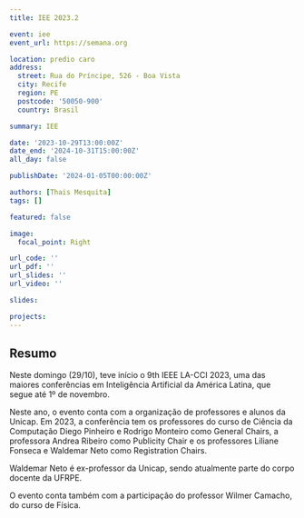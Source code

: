```yaml
---
title: IEE 2023.2

event: iee
event_url: https://semana.org

location: predio caro
address:
  street: Rua do Príncipe, 526 - Boa Vista 
  city: Recife
  region: PE
  postcode: '50050-900'
  country: Brasil

summary: IEE

date: '2023-10-29T13:00:00Z'
date_end: '2024-10-31T15:00:00Z'
all_day: false

publishDate: '2024-01-05T00:00:00Z'

authors: [Thais Mesquita]
tags: []

featured: false

image:
  focal_point: Right

url_code: ''
url_pdf: ''
url_slides: ''
url_video: ''

slides:

projects:
---
```


## Resumo

Neste domingo (29/10), teve início o 9th IEEE LA-CCI 2023, uma das maiores conferências em Inteligência Artificial da América Latina, que segue até 1º de novembro.

Neste ano, o evento conta com a organização de professores e alunos da Unicap. Em 2023, a conferência tem os professores do curso de Ciência da Computação Diego Pinheiro e Rodrigo Monteiro como General Chairs, a professora Andrea Ribeiro como Publicity Chair e os professores Liliane Fonseca e Waldemar Neto como Registration Chairs.

Waldemar Neto é ex-professor da Unicap, sendo atualmente parte do corpo docente da UFRPE.

O evento conta também com a participação do professor Wilmer Camacho, do curso de Física.
